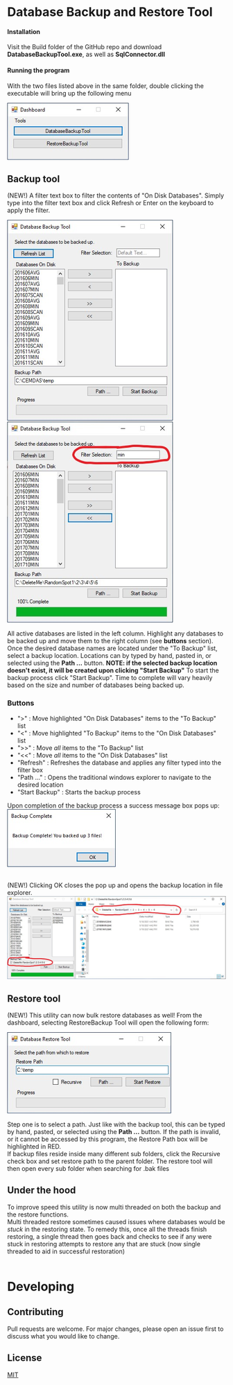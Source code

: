 # Database Backup and Restore Tool

#### Installation
Visit the Build folder of the GitHub repo and download **DatabaseBackupTool.exe**, as well as **SqlConnector.dll**

#### Running the program
With the two files listed above in the same folder, double clicking the executable will bring up the following menu

![Dashboard](./images/Dashboard.jpg)

## Backup tool

(NEW!) A filter text box to filter the contents of "On Disk Databases". Simply type into the filter text box and click Refresh or Enter on the keyboard to apply the filter.

![Backup](./images/Backup.jpg)   ![Backup Filter](./images/Filter2.jpg)

All active databases are listed in the left column. Highlight any databases to be backed up and move them to the right column (see **buttons** section). Once the desired database names are located under the "To Backup" list, select a  backup location. Locations can by typed by hand, pasted in, or selected using the **Path ...** button. **NOTE: if the selected backup location doesn't exist, it will be created upon clicking "Start Backup"** To start the backup process click "Start Backup". Time to complete will vary heavily based on the size and number of databases being backed up. <br>


### Buttons
* ">" : Move highlighted "On Disk Databases" items to the "To Backup" list
* "<" : Move highlighted "To Backup" items to the "On Disk Databases" list
* ">>" : Move *all* items to the "To Backup" list
* "<<" : Move *all* items to the "On Disk Databases" list
* "Refresh" : Refreshes the database and applies any filter typed into the filter box
* "Path ..." : Opens the traditional windows explorer to navigate to the desired location
* "Start Backup" : Starts the backup process


Upon completion of the backup process a success message box pops up: ![Backup Complete](./images/BackupComplete.jpg) <br><br>

(NEW!) Clicking OK closes the pop up and opens the backup location in file explorer.
![Open Files](./images/OpenFiles2.jpg)


## Restore tool

(NEW!) This utility can now bulk restore databases as well! From the dashboard, selecting RestoreBackup Tool will open the following form: <br>

![Restore Tool](./images/Restore.jpg)<br>

Step one is to select a path. Just like with the backup tool, this can be typed by hand, pasted, or selected using the **Path ...** button. If the path is invalid, or it cannot  be accessed by this program, the Restore Path box will be highlighted in RED. <br>
If backup files reside inside many different sub folders, click the Recursive check box and set restore path to the parent folder. The restore tool will then open every sub folder when searching for .bak files


## Under the hood
To improve speed this utility is now multi threaded on both the backup and the restore functions. <br>
Multi threaded restore sometimes caused issues where databases would be *stuck* in the restoring state. To remedy this, once all the threads finish restoring, a single thread then goes back and checks to see if any were stuck in restoring attempts to restore any that are stuck (now single threaded to aid in successful restoration)<br><br>


# Developing

## Contributing
Pull requests are welcome. For major changes, please open an issue first to discuss what you would like to change.

## License
[MIT](https://choosealicense.com/licenses/mit/)
